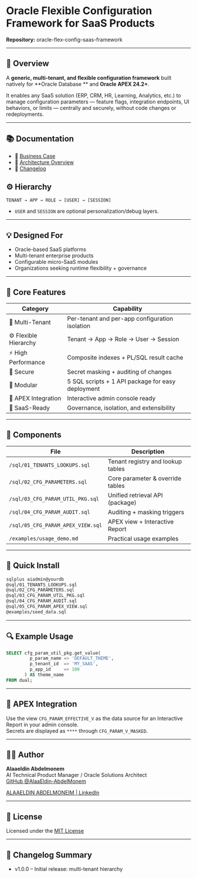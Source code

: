 # Oracle Flexible Configuration Framework for SaaS Products

**Repository:** oracle-flex-config-saas-framework

---

## 🧠 Overview

A **generic, multi-tenant, and flexible configuration framework** built natively for **Oracle Database ** and **Oracle APEX 24.2+**.

It enables any SaaS solution (ERP, CRM, HR, Learning, Analytics, etc.) to manage configuration parameters — feature flags, integration endpoints, UI behaviors, or limits — centrally and securely, without code changes or redeployments.

---



## 📚 Documentation

- 📘 [Business Case](docs/BUSINESS_CASE.md)
- 🧱 [Architecture Overview](docs/CONFIG_FRAMEWORK_OVERVIEW.md)
- 🧾 [Changelog](docs/CHANGELOG.md)
  
  

## ⚙️ Hierarchy

```
TENANT → APP → ROLE → [USER] → [SESSION]
```

- `USER` and `SESSION` are optional personalization/debug layers.

---

## 💡 Designed For

- Oracle-based SaaS platforms
- Multi-tenant enterprise products
- Configurable micro-SaaS modules
- Organizations seeking runtime flexibility + governance

---

## 🧱 Core Features

| Category              | Capability                                        |
| --------------------- | ------------------------------------------------- |
| 🏢 Multi-Tenant       | Per-tenant and per-app configuration isolation    |
| ⚙️ Flexible Hierarchy | Tenant → App → Role → User → Session              |
| ⚡ High Performance    | Composite indexes + PL/SQL result cache           |
| 🔐 Secure             | Secret masking + auditing of changes              |
| 🧩 Modular            | 5 SQL scripts + 1 API package for easy deployment |
| 🧾 APEX Integration   | Interactive admin console ready                   |
| 🧮 SaaS-Ready         | Governance, isolation, and extensibility          |

---

## 🧰 Components

| File                              | Description                       |
| --------------------------------- | --------------------------------- |
| `/sql/01_TENANTS_LOOKUPS.sql`     | Tenant registry and lookup tables |
| `/sql/02_CFG_PARAMETERS.sql`      | Core parameter & override tables  |
| `/sql/03_CFG_PARAM_UTIL_PKG.sql`  | Unified retrieval API (package)   |
| `/sql/04_CFG_PARAM_AUDIT.sql`     | Auditing + masking triggers       |
| `/sql/05_CFG_PARAM_APEX_VIEW.sql` | APEX view + Interactive Report    |
| `/examples/usage_demo.md`         | Practical usage examples          |

---

## 🚀 Quick Install

```bash
sqlplus aiadmin@yourdb
@sql/01_TENANTS_LOOKUPS.sql
@sql/02_CFG_PARAMETERS.sql
@sql/03_CFG_PARAM_UTIL_PKG.sql
@sql/04_CFG_PARAM_AUDIT.sql
@sql/05_CFG_PARAM_APEX_VIEW.sql
@examples/seed_data.sql
```

---

## 🔍 Example Usage

```sql
SELECT cfg_param_util_pkg.get_value(
         p_param_name => 'DEFAULT_THEME',
         p_tenant_id  => 'MY_SAAS',
         p_app_id     => 100
       ) AS theme_name
FROM dual;
```

---

## 🧩 APEX Integration

Use the view `CFG_PARAM_EFFECTIVE_V` as the data source for an Interactive Report in your admin console.  
Secrets are displayed as `****` through `CFG_PARAM_V_MASKED`.

---

## 🧑‍💼 Author

**Alaaeldin Abdelmonem**  
AI Technical Product Manager / Oracle Solutions Architect  
[GitHub @AlaaEldin-AbdelMonem](https://github.com/AlaaEldin-AbdelMonem)

[ALAAELDIN ABDELMONEIM | LinkedIn](https://www.linkedin.com/in/alaa-eldin/)

---

## 🪪 License

Licensed under the [MIT License](LICENSE)

---

## 🧾 Changelog Summary

- v1.0.0 – Initial release: multi-tenant hierarchy
